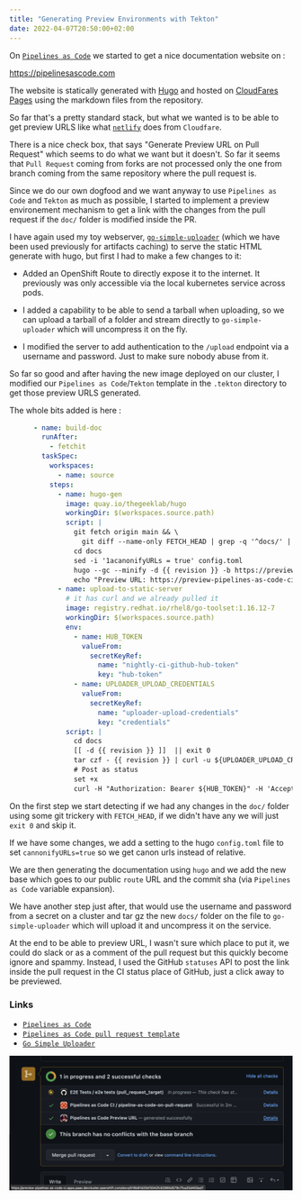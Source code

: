 ```yaml
---
title: "Generating Preview Environments with Tekton"
date: 2022-04-07T20:50:00+02:00
---
```


On [`Pipelines as
Code`](htps://github.com/openshift-pipelines/pipelines-as-code) we started to
get a nice documentation website on :

<https://pipelinesascode.com>

The website is statically generated with
[Hugo](https://gohugo.io/) and hosted on [CloudFares
Pages](https://pages.cloudfare.com) using the markdown files from the
repository.

So far that's a pretty standard stack, but what we wanted is to be able to get
preview URLS like what [`netlify`](https://www.netlify.com/) does from `Cloudfare`.

There is a nice check box, that says "Generate Preview URL on Pull Request"
which seems to do what we want but it doesn't. So far it seems that `Pull
Request` coming from forks are not processed only the one from branch coming
from the same repository where the pull request is.

Since we do our own dogfood and we want anyway to use `Pipelines as Code` and
`Tekton` as much as possible, I started to implement a preview environement
mechanism to get a link with the changes from the pull request if the `doc/`
folder is modified inside the PR.

I have again used my toy webserver,
[`go-simple-uploader`](https://github.com/chmouel/go-simple-uploader) (which we
have been used previously for artifacts caching) to serve the static HTML
generate with hugo, but first I had to make a few changes to it:

* Added an OpenShift Route to directly expose it to the internet. It previously
  was only accessible via the local kubernetes service across pods.

* I added a capability to be able to send a tarball when uploading, so we can
  upload a tarball of a folder and stream directly to `go-simple-uploader`
  which will uncompress it on the fly.

* I modified the server to add authentication to the `/upload` endpoint via a
  username and password. Just to make sure nobody abuse from it.

So far so good and after having the new image deployed on our cluster, I
modified our `Pipelines as Code`/`Tekton` template in the `.tekton` directory
to get those preview URLS generated.

The whole bits added is here :

```yaml
      - name: build-doc
        runAfter:
          - fetchit
        taskSpec:
          workspaces:
            - name: source
          steps:
            - name: hugo-gen
              image: quay.io/thegeeklab/hugo
              workingDir: $(workspaces.source.path)
              script: |
                git fetch origin main && \
                  git diff --name-only FETCH_HEAD | grep -q '^docs/' || exit 0
                cd docs
                sed -i '1acanonifyURLs = true' config.toml
                hugo --gc --minify -d {{ revision }} -b https://preview-pipelines-as-code-ci.apps.paac.devcluster.openshift.com/docs/{{ revision }}
                echo "Preview URL: https://preview-pipelines-as-code-ci.apps.paac.devcluster.openshift.com/docs/{{ revision }}"
            - name: upload-to-static-server
              # it has curl and we already pulled it
              image: registry.redhat.io/rhel8/go-toolset:1.16.12-7
              workingDir: $(workspaces.source.path)
              env:
                - name: HUB_TOKEN
                  valueFrom:
                    secretKeyRef:
                      name: "nightly-ci-github-hub-token"
                      key: "hub-token"
                - name: UPLOADER_UPLOAD_CREDENTIALS
                  valueFrom:
                    secretKeyRef:
                      name: "uploader-upload-credentials"
                      key: "credentials"
              script: |
                cd docs
                [[ -d {{ revision }} ]]  || exit 0
                tar czf - {{ revision }} | curl -u ${UPLOADER_UPLOAD_CREDENTIALS} -F path=docs -F targz=true -X POST -F file=@- http://uploader:8080/upload
                # Post as status
                set +x
                curl -H "Authorization: Bearer ${HUB_TOKEN}" -H 'Accept: application/vnd.github.v3+json' -X POST https://api.github.com/repos/{{repo_owner}}/{{repo_name}}/statuses/{{revision}} -d '{"state": "success", "target_url": "https://preview-pipelines-as-code-ci.apps.paac.devcluster.openshift.com/docs/{{ revision }}", "description": "Generated with brio.", "context": "Pipelines as Code Preview URL"}'

```

On the first step we start detecting if we had any changes in the `doc/` folder
using some git trickery with `FETCH_HEAD`, if we didn't have any we will just
`exit 0` and skip it.

If we have some changes, we add a setting to the hugo `config.toml` file to set
`cannonifyURLs=true` so we get canon urls instead of relative.

We are then generating the documentation using `hugo` and we add the new base
which goes to our public `route` URL and the commit sha (via `Pipelines as
Code` variable expansion).

We have another step just after, that would use the username and password from
a secret on a cluster and tar gz the new `docs/` folder on the file to
`go-simple-uploader` which will upload it and uncompress it on the service.

At the end to be able to preview URL, I wasn't sure which place to put it, we
could do slack or as a comment of the pull request but this quickly become
ignore and spammy. Instead, I used the GitHub `statuses` API to post the link
inside the pull request in the CI status place of GitHub, just a click away to
be previewed.

### Links

* [`Pipelines as Code`](https://github.com/openshift-pipelines/pipelines-as-code)
* [`Pipelines as Code pull request template`](https://github.com/openshift-pipelines/pipelines-as-code/blob/main/.tekton/pull-request.yaml)
* [`Go Simple Uploader`](https://github.com/chmouel/go-simple-uploader)

![Preview URL on CI](../images/previewurl.png)
